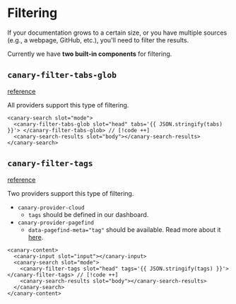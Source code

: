 <script setup lang="ts">
import { onMounted, ref, computed } from "vue";
import { useData } from "vitepress";

import { data } from "@data/url_cloud.data";

const loaded = ref(false);

const tabs = ref([
  { name: "Docs", pattern: "getcanary.dev/**" },
  { name: "Github", pattern: "github.com/**" },
]);

const tags = ref(["Local", "Cloud"].join(","));

onMounted(() => {
  Promise.all([
    import("@getcanary/web/components/canary-root.js"),
    import("@getcanary/web/components/canary-provider-vitepress-minisearch.js"),
    import("@getcanary/web/components/canary-content.js"),
    import("@getcanary/web/components/canary-input.js"),
    import("@getcanary/web/components/canary-search.js"),
    import("@getcanary/web/components/canary-search-results.js"),
    import("@getcanary/web/components/canary-filter-tabs-glob.js"),
  ]).then(() => {
    loaded.value = true;
  });
});

const { localeIndex } = useData();
</script>

# Filtering

If your documentation grows to a certain size, or you have multiple sources (e.g., a webpage, GitHub, etc.), you'll need to filter the results.

Currently we have **two built-in components** for filtering.

## `canary-filter-tabs-glob`

[reference](/docs/reference/components#canary-filter-tabs-glob)

All providers support this type of filtering.

```html-vue
<canary-search slot="mode">
  <canary-filter-tabs-glob slot="head" tabs='{{ JSON.stringify(tabs) }}'> </canary-filter-tabs-glob> // [!code ++]
  <canary-search-results slot="body"></canary-search-results>
</canary-search>
```

<canary-root framework="vitepress" query="vitepress" v-if="loaded">
  <canary-provider-cloud :api-base="data.base" :project-key="data.key">
    <canary-content>
      <canary-input slot="input"></canary-input>
      <canary-search slot="mode">
        <canary-filter-tabs-glob slot="head" :tabs="JSON.stringify(tabs)"></canary-filter-tabs-glob>
        <canary-search-results slot="body"></canary-search-results>
      </canary-search>
    </canary-content>
  </canary-provider-cloud>
</canary-root>

## `canary-filter-tags`

[reference](/docs/reference/components#canary-filter-tags)

Two providers support this type of filtering.

- `canary-provider-cloud`
  - `tags` should be defined in our dashboard.
- `canary-provider-pagefind`
  - `data-pagefind-meta="tag"` should be available. Read more about it [here](https://pagefind.app/docs/metadata/).

```html-vue
<canary-content>
  <canary-input slot="input"></canary-input>
  <canary-search slot="mode">
    <canary-filter-tags slot="head" tags='{{ JSON.stringify(tags) }}'></canary-filter-tags> // [!code ++]
    <canary-search-results slot="body"></canary-search-results>
  </canary-search>
</canary-content>
```

<canary-root framework="vitepress" query="vitepress" v-if="loaded">
  <canary-provider-cloud :api-base="data.base" :project-key="data.key">
    <canary-content>
      <canary-filter-tags slot="head" :tags="tags"></canary-filter-tags>
      <canary-input slot="input"></canary-input>
      <canary-search slot="mode">
        <canary-search-results slot="body"></canary-search-results>
      </canary-search>
    </canary-content>
  </canary-provider-cloud>
</canary-root>

<style scoped>
  canary-root {
    --canary-content-max-width: 690px;
    --canary-content-max-height: 300px;
    --canary-color-primary-c: 0.05;
    --canary-color-primary-h: 90;
  }
</style>
